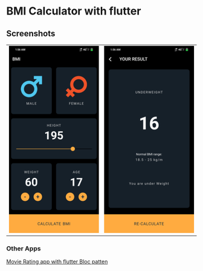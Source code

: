 # BMI Calculator with flutter
## Screenshots
<table style={border:"none"}><tr><td><img src="one.png" alt="Home Screen(default)"/></td><td><img src="two.png" alt="Home Screen(Location Popup)"/></td></tr></table>

### Other Apps
[Movie Rating app with flutter Bloc patten](https://github.com/imSanjaySoni/Movie-Rating-app-with-flutter-Bloc-patten) 



